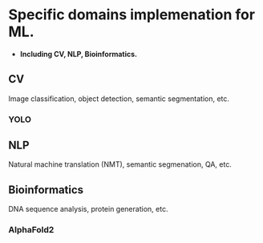 # Specific domains implemenation for ML.
* **Including CV, NLP, Bioinformatics.**

## CV
Image classification, object detection, semantic segmentation, etc.
### YOLO

## NLP
Natural machine translation (NMT), semantic segmenation, QA, etc.

## Bioinformatics
DNA sequence analysis, protein generation, etc.
### AlphaFold2
